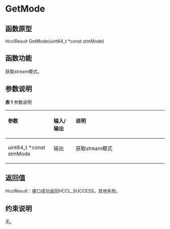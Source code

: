 # GetMode 

## 函数原型<a name="zh-cn_topic_0000001936376204_section415mcpsimp"></a>

HcclResult GetMode\(uint64\_t \*const stmMode\)

## 函数功能<a name="zh-cn_topic_0000001936376204_section418mcpsimp"></a>

获取stream模式。

## 参数说明<a name="zh-cn_topic_0000001936376204_section421mcpsimp"></a>

**表 1**  参数说明

<a name="zh-cn_topic_0000001936376204_table423mcpsimp"></a>
<table><thead align="left"><tr id="zh-cn_topic_0000001936376204_row430mcpsimp"><th class="cellrowborder" valign="top" width="28.71287128712871%" id="mcps1.2.4.1.1"><p id="zh-cn_topic_0000001936376204_p432mcpsimp"><a name="zh-cn_topic_0000001936376204_p432mcpsimp"></a><a name="zh-cn_topic_0000001936376204_p432mcpsimp"></a>参数</p>
</th>
<th class="cellrowborder" valign="top" width="13.861386138613863%" id="mcps1.2.4.1.2"><p id="zh-cn_topic_0000001936376204_p434mcpsimp"><a name="zh-cn_topic_0000001936376204_p434mcpsimp"></a><a name="zh-cn_topic_0000001936376204_p434mcpsimp"></a>输入/输出</p>
</th>
<th class="cellrowborder" valign="top" width="57.42574257425742%" id="mcps1.2.4.1.3"><p id="zh-cn_topic_0000001936376204_p436mcpsimp"><a name="zh-cn_topic_0000001936376204_p436mcpsimp"></a><a name="zh-cn_topic_0000001936376204_p436mcpsimp"></a>说明</p>
</th>
</tr>
</thead>
<tbody><tr id="zh-cn_topic_0000001936376204_row438mcpsimp"><td class="cellrowborder" valign="top" width="28.71287128712871%" headers="mcps1.2.4.1.1 "><p id="zh-cn_topic_0000001936376204_p440mcpsimp"><a name="zh-cn_topic_0000001936376204_p440mcpsimp"></a><a name="zh-cn_topic_0000001936376204_p440mcpsimp"></a>uint64_t *const stmMode</p>
</td>
<td class="cellrowborder" valign="top" width="13.861386138613863%" headers="mcps1.2.4.1.2 "><p id="zh-cn_topic_0000001936376204_p442mcpsimp"><a name="zh-cn_topic_0000001936376204_p442mcpsimp"></a><a name="zh-cn_topic_0000001936376204_p442mcpsimp"></a>输出</p>
</td>
<td class="cellrowborder" valign="top" width="57.42574257425742%" headers="mcps1.2.4.1.3 "><p id="zh-cn_topic_0000001936376204_p444mcpsimp"><a name="zh-cn_topic_0000001936376204_p444mcpsimp"></a><a name="zh-cn_topic_0000001936376204_p444mcpsimp"></a>获取stream模式</p>
</td>
</tr>
</tbody>
</table>

## 返回值<a name="zh-cn_topic_0000001936376204_section445mcpsimp"></a>

HcclResult：接口成功返回HCCL\_SUCCESS。其他失败。

## 约束说明<a name="zh-cn_topic_0000001936376204_section448mcpsimp"></a>

无。


